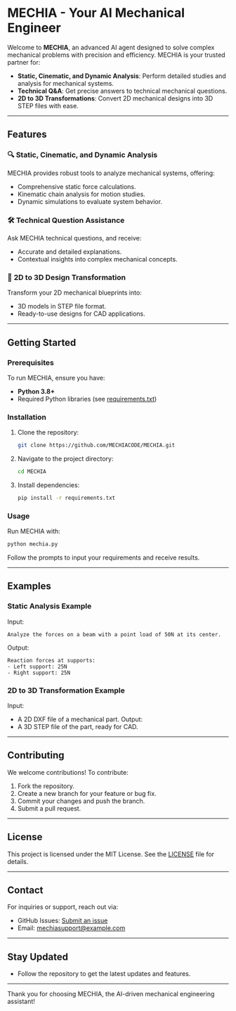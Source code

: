 

# MECHIA - Your AI Mechanical Engineer

Welcome to **MECHIA**, an advanced AI agent designed to solve complex mechanical problems with precision and efficiency. MECHIA is your trusted partner for:

- **Static, Cinematic, and Dynamic Analysis**: Perform detailed studies and analysis for mechanical systems.
- **Technical Q&A**: Get precise answers to technical mechanical questions.
- **2D to 3D Transformations**: Convert 2D mechanical designs into 3D STEP files with ease.

---

## Features

### 🔍 **Static, Cinematic, and Dynamic Analysis**
MECHIA provides robust tools to analyze mechanical systems, offering:
- Comprehensive static force calculations.
- Kinematic chain analysis for motion studies.
- Dynamic simulations to evaluate system behavior.

### 🛠️ **Technical Question Assistance**
Ask MECHIA technical questions, and receive:
- Accurate and detailed explanations.
- Contextual insights into complex mechanical concepts.

### 📐 **2D to 3D Design Transformation**
Transform your 2D mechanical blueprints into:
- 3D models in STEP file format.
- Ready-to-use designs for CAD applications.

---

## Getting Started

### Prerequisites
To run MECHIA, ensure you have:
- **Python 3.8+**
- Required Python libraries (see [requirements.txt](https://github.com/MECHIACODE/MECHIA/blob/main/requirements.txt))

### Installation
1. Clone the repository:
   ```bash
   git clone https://github.com/MECHIACODE/MECHIA.git
   ```
2. Navigate to the project directory:
   ```bash
   cd MECHIA
   ```
3. Install dependencies:
   ```bash
   pip install -r requirements.txt
   ```

### Usage
Run MECHIA with:
```bash
python mechia.py
```
Follow the prompts to input your requirements and receive results.

---

## Examples

### Static Analysis Example
Input:
```text
Analyze the forces on a beam with a point load of 50N at its center.
```
Output:
```text
Reaction forces at supports:
- Left support: 25N
- Right support: 25N
```

### 2D to 3D Transformation Example
Input:
- A 2D DXF file of a mechanical part.
Output:
- A 3D STEP file of the part, ready for CAD.

---

## Contributing
We welcome contributions! To contribute:
1. Fork the repository.
2. Create a new branch for your feature or bug fix.
3. Commit your changes and push the branch.
4. Submit a pull request.

---

## License
This project is licensed under the MIT License. See the [LICENSE](https://github.com/MECHIACODE/MECHIA/blob/main/LICENSE) file for details.

---

## Contact
For inquiries or support, reach out via:
- GitHub Issues: [Submit an issue](https://github.com/MECHIACODE/MECHIA/issues)
- Email: mechiasupport@example.com

---

## Stay Updated
- Follow the repository to get the latest updates and features.

---

Thank you for choosing MECHIA, the AI-driven mechanical engineering assistant!
